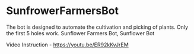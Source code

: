 # SunfrowerFarmersBot
The bot is designed to automate the cultivation and picking of plants. Only the first 5 holes work. Sunflower Farmers Bot, Sunflower Bot

Video Instruction - https://youtu.be/ER92kKvJrEM
